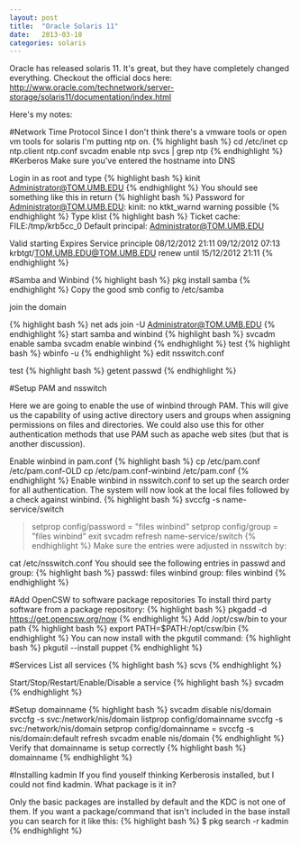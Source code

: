 ```yaml
---
layout: post
title:  "Oracle Solaris 11"
date:   2013-03-10
categories: solaris
---
```

Oracle has released solaris 11.  It's great, but they have completely changed everything.  Checkout the official docs here: http://www.oracle.com/technetwork/server-storage/solaris11/documentation/index.html 

Here's my notes:

#Network Time Protocol
Since I don't think there's a vmware tools or open vm tools for solaris I'm putting ntp on.
{% highlight bash %}
cd /etc/inet
cp ntp.client ntp.conf
svcadm enable ntp
svcs | grep ntp
{% endhighlight %}
#Kerberos
Make sure you've entered the hostname into DNS

Login in as root and type
{% highlight bash %}
kinit Administrator@TOM.UMB.EDU
{% endhighlight %}
You should see something like this in return
{% highlight bash %}
Password for Administrator@TOM.UMB.EDU:
kinit: no ktkt_warnd warning possible
{% endhighlight %}
Type klist
{% highlight bash %}
Ticket cache: FILE:/tmp/krb5cc_0
Default principal: Administrator@TOM.UMB.EDU

Valid starting                     Expires                              Service principle
08/12/2012 21:11    09/12/2012 07:13 krbtgt/TOM.UMB.EDU@TOM.UMB.EDU
        renew until 15/12/2012 21:11
{% endhighlight %}

#Samba and Winbind
{% highlight bash %}
pkg install samba
{% endhighlight %}
Copy the good smb config to /etc/samba

join the domain

{% highlight bash %}
net ads join -U Administrator@TOM.UMB.EDU
{% endhighlight %}
start samba and winbind
{% highlight bash %}
svcadm enable samba
svcadm enable winbind
{% endhighlight %}
test
{% highlight bash %}
  wbinfo -u
{% endhighlight %}
edit nsswitch.conf

test
{% highlight bash %}
  getent passwd
{% endhighlight %}

#Setup PAM and nsswitch

Here we are going to enable the use of winbind through PAM. This will give us the capability of using active directory users and groups when assigning permissions on files and directories. We could also use this for other authentication methods that use PAM such as apache web sites (but that is another discussion).

Enable winbind in pam.conf
{% highlight bash %}
cp /etc/pam.conf /etc/pam.conf-OLD
cp /etc/pam.conf-winbind /etc/pam.conf
{% endhighlight %}
Enable winbind in nsswitch.conf to set up the search order for all authentication. The system will now look at the local files followed by a check against winbind.
{% highlight bash %}
svccfg -s name-service/switch 
> setprop config/password = "files winbind"
> setprop config/group = "files winbind"
> exit
svcadm refresh name-service/switch
{% endhighlight %}
Make sure the entries were adjusted in nsswitch by:

cat /etc/nsswitch.conf
You should see the following entries in passwd and group:
{% highlight bash %}
passwd:     files winbind
group:      files winbind
{% endhighlight %}

#Add OpenCSW to software package repositories
To install third party software from a package repository:
{% highlight bash %}
pkgadd -d https://get.opencsw.org/now
{% endhighlight %}
Add /opt/csw/bin to your path
{% highlight bash %}
export PATH=$PATH:/opt/csw/bin
{% endhighlight %}
You can now install with the pkgutil command:
{% highlight bash %}
pkgutil --install puppet
{% endhighlight %}

#Services
List all services
{% highlight bash %}
scvs
{% endhighlight %}
  
Start/Stop/Restart/Enable/Disable a service
{% highlight bash %}
svcadm <cmd> <service>
{% endhighlight %}

#Setup domainname
{% highlight bash %}
  svcadm disable nis/domain
  svccfg -s svc:/network/nis/domain listprop config/domainname
  svccfg -s svc:/network/nis/domain setprop config/domainname = <your domain name>
  svccfg -s nis/domain:default refresh
  svcadm enable nis/domain
{% endhighlight %}
Verify that domainname is setup correctly
{% highlight bash %}
domainname
{% endhighlight %}

#Installing kadmin
If you find youself thinking Kerberosis installed, but I could not find kadmin. What package is it in?

Only the basic packages
are installed by default and the KDC is not one of them. If you want a
package/command that isn't included in the base install you can search
for it like this:
{% highlight bash %}
$ pkg search -r kadmin
{% endhighlight %}